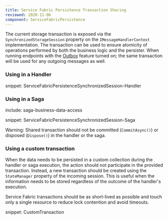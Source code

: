 ```yaml
---
title: Service Fabric Persistence Transaction Sharing
reviewed: 2020-11-06
component: ServiceFabricPersistence
---
```


The current storage transaction is exposed via the `SynchronizedStorageSession` property on the `IMessageHandlerContext` implementation. The transaction can be used to ensure atomicity of operations performed by both the business logic and the persister. When running endpoints with the [Outbox](/nservicebus/outbox/) feature turned on; the same transaction will be used for any outgoing messages as well.


### Using in a Handler

snippet: ServiceFabricPersistenceSynchronizedSession-Handler


### Using in a Saga

include: saga-business-data-access

snippet: ServiceFabricPersistenceSynchronizedSession-Saga

Warning: Shared transaction should not be committed (`CommitAsync()`) or disposed (`Dispose()`) in the handler or the saga. 

### Using a custom transaction

When the data needs to be persisted in a custom collection during the handler or saga execution, the action should not participate in the provided transaction. Instead, a new transaction should be created using the `StateManager` property of the incoming session. This is useful when the information needs to be stored regardless of the outcome of the handler's execution.

Service Fabric transactions should be as short-lived as possible and touch only a single resource to reduce lock contention and avoid timeouts.

snippet: CustomTransaction

